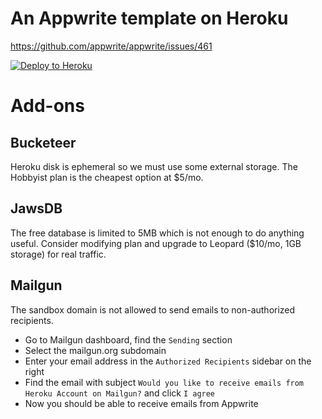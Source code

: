 # An Appwrite template on Heroku

https://github.com/appwrite/appwrite/issues/461

[![Deploy to Heroku](https://www.herokucdn.com/deploy/button.png)](https://dashboard.heroku.com/new?template=https://github.com/sartielena/jajal)


# Add-ons

## Bucketeer

Heroku disk is ephemeral so we must use some external storage. The Hobbyist plan is the cheapest option at $5/mo.

## JawsDB

The free database is limited to 5MB which is not enough to do anything useful.
Consider modifying plan and upgrade to Leopard ($10/mo, 1GB storage) for real traffic.

## Mailgun

The sandbox domain is not allowed to send emails to non-authorized recipients.

- Go to Mailgun dashboard, find the `Sending` section
- Select the mailgun.org subdomain
- Enter your email address in the `Authorized Recipients` sidebar on the right
- Find the email with subject `Would you like to receive emails from Heroku Account on Mailgun?` and click `I agree`
- Now you should be able to receive emails from Appwrite
